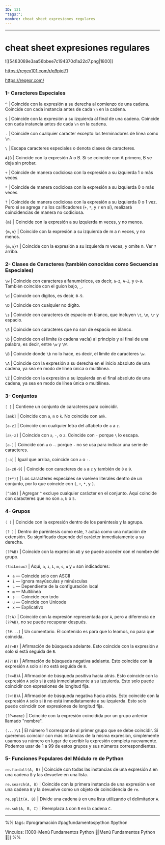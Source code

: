 ```yaml
---
ID: 131
"tags:": 
nombre: cheat sheet expresiones regulares
---
```

___
# cheat sheet expresiones regulares


![[5483089e3aa56bbee7c194370d1a22d7.png|1800]]

https://regex101.com/r/q9piol/1

https://regexr.com/

### 1- Caracteres Especiales

`^` | Coincide con la expresión a su derecha al comienzo de una cadena. Coincide con cada instancia antes de cada `\n` en la cadena.

`$` | Coincide con la expresión a su izquierda al final de una cadena. Coincide con cada instancia antes de cada `\n` en la cadena.

`.` | Coincide con cualquier carácter excepto los terminadores de línea como `\n`.

`\` | Escapa caracteres especiales o denota clases de caracteres.

`A|B` | Coincide con la expresión A o B. Si se coincide con A primero, B se deja sin probar.

`+` | Coincide de manera codiciosa con la expresión a su izquierda 1 o más veces.

`*` | Coincide de manera codiciosa con la expresión a su izquierda 0 o más veces.

`?` | Coincide de manera codiciosa con la expresión a su izquierda 0 o 1 vez. Pero si se agrega `?` a los calificadores (`+`, `*`, y `?` en sí), realizará coincidencias de manera no codiciosa.

`{m}` | Coincide con la expresión a su izquierda m veces, y no menos.

`{m,n}` | Coincide con la expresión a su izquierda de m a n veces, y no menos.

`{m,n}?` | Coincide con la expresión a su izquierda m veces, y omite n. Ver `?` arriba.

### 2- Clases de Caracteres (también conocidas como Secuencias Especiales)

`\w` | Coincide con caracteres alfanuméricos, es decir, `a-z`, `A-Z`, y `0-9`. También coincide con el guion bajo, `_`.

`\d` | Coincide con dígitos, es decir, `0-9`.

`\D` | Coincide con cualquier no dígito.

`\s` | Coincide con caracteres de espacio en blanco, que incluyen `\t`, `\n`, `\r` y espacio.

`\S` | Coincide con caracteres que no son de espacio en blanco.

`\b` | Coincide con el límite (o cadena vacía) al principio y al final de una palabra, es decir, entre `\w` y `\W`.

`\B` | Coincide donde `\b` no lo hace, es decir, el límite de caracteres `\w`.

`\A` | Coincide con la expresión a su derecha en el inicio absoluto de una cadena, ya sea en modo de línea única o multilínea.

`\Z` | Coincide con la expresión a su izquierda en el final absoluto de una cadena, ya sea en modo de línea única o multilínea.

### 3- Conjuntos

`[ ]` | Contiene un conjunto de caracteres para coincidir.

`[amk]` | Coincide con `a`, `m` o `k`. No coincide con `amk`.

`[a-z]` | Coincide con cualquier letra del alfabeto de `a` a `z`.

`[a\-z]` | Coincide con `a`, `-`, o `z`. Coincide con `-` porque `\` lo escapa.

`[a-]` | Coincide con `a` o `-`. porque `-` no se usa para indicar una serie de caracteres.

`[-a]` | Igual que arriba, coincide con `a` o `-`.

`[a-z0-9]` | Coincide con caracteres de `a` a `z` y también de `0` a `9`.

`[(+*)]` | Los caracteres especiales se vuelven literales dentro de un conjunto, por lo que coincide con `(`, `+`, `*`, y `)`.

`[^ab5]` | Agregar `^` excluye cualquier carácter en el conjunto. Aquí coincide con caracteres que no son `a`, `b` o `5`.

### 4- Grupos

`( )` | Coincide con la expresión dentro de los paréntesis y la agrupa.

`(? )` | Dentro de paréntesis como este, `?` actúa como una notación de extensión. Su significado depende del carácter inmediatamente a su derecha.

`(?PAB)` | Coincide con la expresión `AB` y se puede acceder con el nombre del grupo.

`(?aiLmsux)` | Aquí, `a`, `i`, `L`, `m`, `s`, `u` y `x` son indicadores:

- `a` — Coincide solo con ASCII
- `i` — Ignora mayúsculas y minúsculas
- `L` — Dependiente de la configuración local
- `m` — Multilínea
- `s` — Coincide con todo
- `u` — Coincide con Unicode
- `x` — Explicativo

`(?:A)` | Coincide con la expresión representada por `A`, pero a diferencia de `(?PAB)`, no se puede recuperar después.

`(?#...)` | Un comentario. El contenido es para que lo leamos, no para que coincida.

`A(?=B)` | Afirmación de búsqueda adelante. Esto coincide con la expresión `A` solo si está seguida de `B`.

`A(?!B)` | Afirmación de búsqueda negativa adelante. Esto coincide con la expresión `A` solo si no está seguida de `B`.

`(?<=B)A` | Afirmación de búsqueda positiva hacia atrás. Esto coincide con la expresión `A` solo si `B` está inmediatamente a su izquierda. Esto solo puede coincidir con expresiones de longitud fija.

`(?<!B)A` | Afirmación de búsqueda negativa hacia atrás. Esto coincide con la expresión `A` solo si `B` no está inmediatamente a su izquierda. Esto solo puede coincidir con expresiones de longitud fija.

`(?P=name)` | Coincide con la expresión coincidida por un grupo anterior llamado "nombre".

`(...)\1` | El número 1 corresponde al primer grupo que se debe coincidir. Si queremos coincidir con más instancias de la misma expresión, simplemente usamos su número en lugar de escribir la expresión completa nuevamente. Podemos usar de 1 a 99 de estos grupos y sus números correspondientes.

### 5- Funciones Populares del Módulo re de Python

`re.findall(A, B)` | Coincide con todas las instancias de una expresión `A` en una cadena `B` y las devuelve en una lista.

`re.search(A, B)` | Coincide con la primera instancia de una expresión `A` en una cadena `B` y la devuelve como un objeto de coincidencia de `re`.

`re.split(A, B)` | Divide una cadena `B` en una lista utilizando el delimitador `A`.

`re.sub(A, B, C)` | Reemplaza `A` con `B` en la cadena `C`.


___

%%
tags:  #programación #pagfundamentospython #python  

Vínculos:   [[000-Menú Fundamentos Python 📃|Menú Fundamentos Python 📃]]
%%